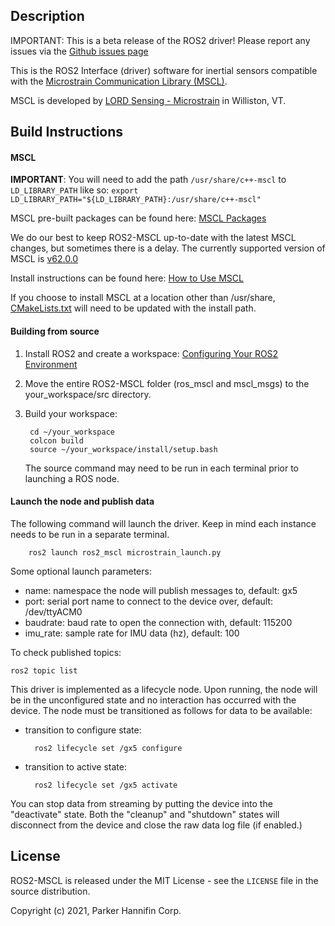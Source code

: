 ## Description

IMPORTANT:  This is a beta release of the ROS2 driver!  Please report any issues via the [Github issues page](https://github.com/LORD-MicroStrain/ROS2_MSCL/issues)


This is the ROS2 Interface (driver) software for inertial sensors compatible with the [Microstrain Communication Library (MSCL)](https://github.com/LORD-MicroStrain/MSCL).

MSCL is developed by [LORD Sensing - Microstrain](http://microstrain.com) in Williston, VT. 


## Build Instructions

#### MSCL

**IMPORTANT**: You will need to add the path `/usr/share/c++-mscl` to `LD_LIBRARY_PATH` like so: `export LD_LIBRARY_PATH="${LD_LIBRARY_PATH}:/usr/share/c++-mscl"`

MSCL pre-built packages can be found here: [MSCL Packages](https://github.com/LORD-MicroStrain/MSCL/releases/tag/v62.0.0)

We do our best to keep ROS2-MSCL up-to-date with the latest MSCL changes, but sometimes there is a delay. The currently supported version of MSCL is [v62.0.0](https://github.com/LORD-MicroStrain/MSCL/releases/tag/v62.0.0)

Install instructions can be found here: [How to Use MSCL](https://github.com/LORD-MicroStrain/MSCL/blob/master/HowToUseMSCL.md#linux)

If you choose to install MSCL at a location other than /usr/share, [CMakeLists.txt](https://github.com/LORD-MicroStrain/ROS2-MSCL/blob/master/CMakeLists.txt) will need to be updated with the install path.

#### Building from source
1. Install ROS2 and create a workspace: [Configuring Your ROS2 Environment](https://docs.ros.org/en/foxy/Tutorials/Configuring-ROS2-Environment.html)

2. Move the entire ROS2-MSCL folder (ros_mscl and mscl_msgs) to the your_workspace/src directory.

3. Build your workspace:
        
        cd ~/your_workspace
        colcon build
        source ~/your_workspace/install/setup.bash
   The source command may need to be run in each terminal prior to launching a ROS node.

#### Launch the node and publish data
The following command will launch the driver. Keep in mind each instance needs to be run in a separate terminal.
            
        ros2 launch ros2_mscl microstrain_launch.py

Some optional launch parameters:
- name: namespace the node will publish messages to, default: gx5
- port: serial port name to connect to the device over, default: /dev/ttyACM0
- baudrate: baud rate to open the connection with, default: 115200
- imu_rate: sample rate for IMU data (hz), default: 100
    
To check published topics:
        
    ros2 topic list

This driver is implemented as a lifecycle node.  Upon running, the node will be in the unconfigured state and no interaction has occurred with the device.  The node must be transitioned as follows for data to be available:

- transition to configure state: 

        ros2 lifecycle set /gx5 configure

- transition to active state: 

        ros2 lifecycle set /gx5 activate

You can stop data from streaming by putting the device into the "deactivate" state.  Both the "cleanup" and "shutdown" states will disconnect from the device and close the raw data log file (if enabled.)


## License
ROS2-MSCL is released under the MIT License - see the `LICENSE` file in the source distribution.

Copyright (c)  2021, Parker Hannifin Corp.

